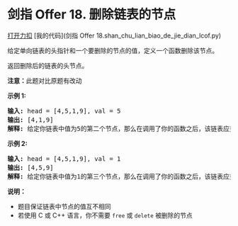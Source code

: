 # 剑指 Offer 18. 删除链表的节点

[打开力扣](https://leetcode.cn/problems/shan-chu-lian-biao-de-jie-dian-lcof) [我的代码](剑指 Offer 18.shan_chu_lian_biao_de_jie_dian_lcof.py)

给定单向链表的头指针和一个要删除的节点的值，定义一个函数删除该节点。

返回删除后的链表的头节点。

<strong>注意：</strong>此题对比原题有改动

<strong>示例 1:</strong>

<pre><strong>输入:</strong> head = [4,5,1,9], val = 5
<strong>输出:</strong> [4,1,9]
<strong>解释: </strong>给定你链表中值为5的第二个节点，那么在调用了你的函数之后，该链表应变为 4 -> 1 -> 9.
</pre>

<strong>示例 2:</strong>

<pre><strong>输入:</strong> head = [4,5,1,9], val = 1
<strong>输出:</strong> [4,5,9]
<strong>解释: </strong>给定你链表中值为1的第三个节点，那么在调用了你的函数之后，该链表应变为 4 -> 5 -> 9.
</pre>



<strong>说明：</strong>

<ul>
	<li>题目保证链表中节点的值互不相同</li>
	<li>若使用 C 或 C++ 语言，你不需要 <code>free</code> 或 <code>delete</code> 被删除的节点</li>
</ul>
